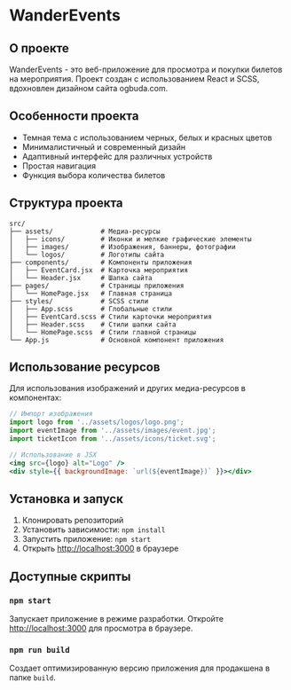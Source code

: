 # WanderEvents

## О проекте

WanderEvents - это веб-приложение для просмотра и покупки билетов на мероприятия. Проект создан с использованием React и SCSS, вдохновлен дизайном сайта ogbuda.com.

## Особенности проекта

- Темная тема с использованием черных, белых и красных цветов
- Минималистичный и современный дизайн
- Адаптивный интерфейс для различных устройств
- Простая навигация
- Функция выбора количества билетов

## Структура проекта

```
src/
├── assets/            # Медиа-ресурсы
│   ├── icons/         # Иконки и мелкие графические элементы
│   ├── images/        # Изображения, баннеры, фотографии
│   └── logos/         # Логотипы сайта
├── components/        # Компоненты приложения
│   ├── EventCard.jsx  # Карточка мероприятия
│   └── Header.jsx     # Шапка сайта
├── pages/             # Страницы приложения
│   └── HomePage.jsx   # Главная страница
├── styles/            # SCSS стили
│   ├── App.scss       # Глобальные стили
│   ├── EventCard.scss # Стили карточки мероприятия
│   ├── Header.scss    # Стили шапки сайта
│   └── HomePage.scss  # Стили главной страницы
└── App.js             # Основной компонент приложения
```

## Использование ресурсов

Для использования изображений и других медиа-ресурсов в компонентах:

```jsx
// Импорт изображения
import logo from '../assets/logos/logo.png';
import eventImage from '../assets/images/event.jpg';
import ticketIcon from '../assets/icons/ticket.svg';

// Использование в JSX
<img src={logo} alt="Logo" />
<div style={{ backgroundImage: `url(${eventImage})` }}></div>
```

## Установка и запуск

1. Клонировать репозиторий
2. Установить зависимости: `npm install`
3. Запустить приложение: `npm start`
4. Открыть [http://localhost:3000](http://localhost:3000) в браузере

## Доступные скрипты

### `npm start`

Запускает приложение в режиме разработки.
Откройте [http://localhost:3000](http://localhost:3000) для просмотра в браузере.

### `npm run build`

Создает оптимизированную версию приложения для продакшена в папке `build`.
